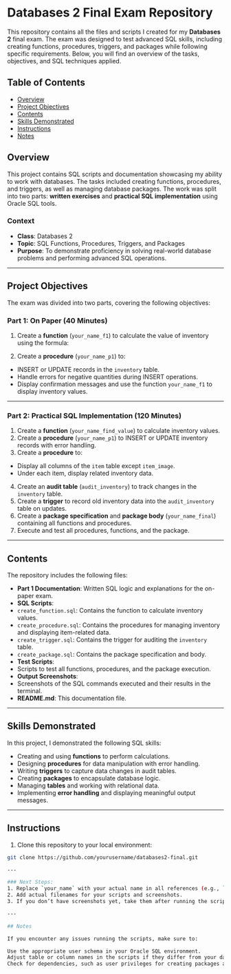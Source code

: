 # Databases 2 Final Exam Repository

This repository contains all the files and scripts I created for my **Databases 2** final exam. The exam was designed to test advanced SQL skills, including creating functions, procedures, triggers, and packages while following specific requirements. Below, you will find an overview of the tasks, objectives, and SQL techniques applied.

## Table of Contents
- [Overview](#overview)
- [Project Objectives](#project-objectives)
- [Contents](#contents)
- [Skills Demonstrated](#skills-demonstrated)
- [Instructions](#instructions)
- [Notes](#notes)

## Overview
This project contains SQL scripts and documentation showcasing my ability to work with databases. The tasks included creating functions, procedures, and triggers, as well as managing database packages. The work was split into two parts: **written exercises** and **practical SQL implementation** using Oracle SQL tools.

### Context
- **Class**: Databases 2
- **Topic**: SQL Functions, Procedures, Triggers, and Packages
- **Purpose**: To demonstrate proficiency in solving real-world database problems and performing advanced SQL operations.

---

## Project Objectives
The exam was divided into two parts, covering the following objectives:

### Part 1: On Paper (40 Minutes)
1. Create a **function** (`your_name_f1`) to calculate the value of inventory using the formula:


2. Create a **procedure** (`your_name_p1`) to:
- INSERT or UPDATE records in the `inventory` table.
- Handle errors for negative quantities during INSERT operations.
- Display confirmation messages and use the function `your_name_f1` to display inventory values.

---

### Part 2: Practical SQL Implementation (120 Minutes)
1. Create a **function** (`your_name_find_value`) to calculate inventory values.
2. Create a **procedure** (`your_name_p1`) to INSERT or UPDATE inventory records with error handling.
3. Create a **procedure** to:
- Display all columns of the `item` table except `item_image`.
- Under each item, display related inventory data.
4. Create an **audit table** (`audit_inventory`) to track changes in the `inventory` table.
5. Create a **trigger** to record old inventory data into the `audit_inventory` table on updates.
6. Create a **package specification** and **package body** (`your_name_final`) containing all functions and procedures.
7. Execute and test all procedures, functions, and the package.

---

## Contents
The repository includes the following files:
- **Part 1 Documentation**: Written SQL logic and explanations for the on-paper exam.
- **SQL Scripts**:
- `create_function.sql`: Contains the function to calculate inventory values.
- `create_procedure.sql`: Contains the procedures for managing inventory and displaying item-related data.
- `create_trigger.sql`: Contains the trigger for auditing the `inventory` table.
- `create_package.sql`: Contains the package specification and body.
- **Test Scripts**:
- Scripts to test all functions, procedures, and the package execution.
- **Output Screenshots**:
- Screenshots of the SQL commands executed and their results in the terminal.
- **README.md**: This documentation file.

---

## Skills Demonstrated
In this project, I demonstrated the following SQL skills:
- Creating and using **functions** to perform calculations.
- Designing **procedures** for data manipulation with error handling.
- Writing **triggers** to capture data changes in audit tables.
- Creating **packages** to encapsulate database logic.
- Managing **tables** and working with relational data.
- Implementing **error handling** and displaying meaningful output messages.

---

## Instructions
1. Clone this repository to your local environment:
```bash
git clone https://github.com/yourusername/databases2-final.git

---

### Next Steps:
1. Replace `your_name` with your actual name in all references (e.g., `john_doe_f1`).
2. Add actual filenames for your scripts and screenshots.
3. If you don’t have screenshots yet, take them after running the scripts and update the README file paths.

---

## Notes

If you encounter any issues running the scripts, make sure to:

Use the appropriate user schema in your Oracle SQL environment.
Adjust table or column names in the scripts if they differ from your database setup.
Check for dependencies, such as user privileges for creating packages and triggers.
